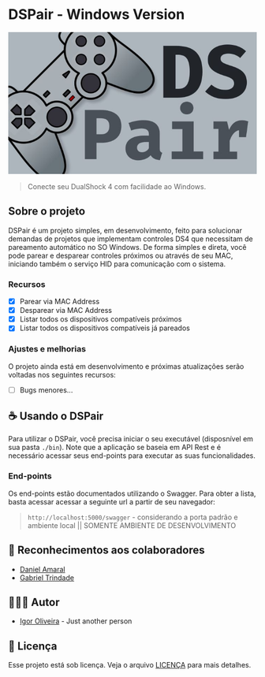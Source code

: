 ﻿# DSPair - Windows Version

<img src="./img/banner.jpg" alt="Banner DSPair">

> Conecte seu DualShock 4 com facilidade ao Windows.

## Sobre o projeto

DSPair é um projeto simples, em desenvolvimento, feito para solucionar demandas de projetos que implementam controles DS4 que necessitam de pareamento automático no SO Windows.
De forma simples e direta, você pode parear e desparear controles próximos ou através de seu MAC, iniciando também o serviço HID para comunicação com o sistema.

### Recursos

- [x] Parear via MAC Address
- [x] Desparear via MAC Address
- [x] Listar todos os dispositivos compatíveis próximos
- [x] Listar todos os dispositivos compatíveis já pareados

### Ajustes e melhorias

O projeto ainda está em desenvolvimento e próximas atualizações serão voltadas nos seguintes recursos:

- [ ] Bugs menores...

## ☕ Usando o DSPair

Para utilizar o DSPair, você precisa iniciar o seu executável (disposnível em sua pasta `./bin`).
Note que a aplicação se baseia em API Rest e é necessário acessar seus end-points para executar as suas funcionalidades.

### End-points

Os end-points estão documentados utilizando o Swagger. Para obter a lista, basta acessar acessar a seguinte url a partir de seu navegador:
> `http://localhost:5000/swagger` - considerando a porta padrão e ambiente local || SOMENTE AMBIENTE DE DESENVOLVIMENTO

## 🤝 Reconhecimentos aos colaboradores

* [Daniel Amaral](https://github.com/danamaral92)
* [Gabriel Trindade](https://github.com/GabrielTrindade31)

## 🙋🏾‍♂️ Autor

* [Igor Oliveira](https://github.com/reedbluue) - Just another person

## 📝 Licença

Esse projeto está sob licença. Veja o arquivo [LICENÇA](./LICENSE) para mais detalhes.